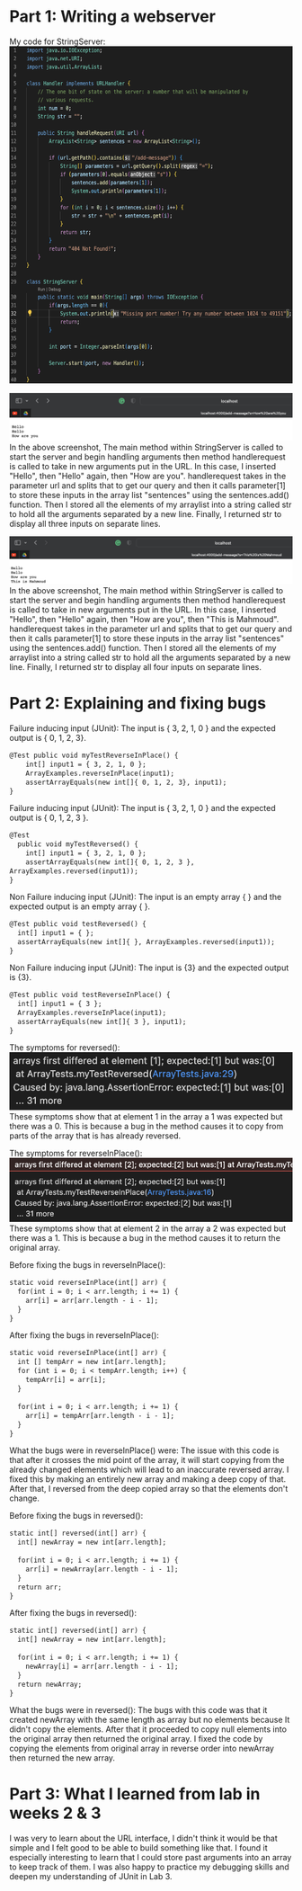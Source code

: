 # Part 1: Writing a webserver

My code for StringServer:
<img src= "SC3.png" width="600" height="600">

![Image](SC1.png)
In the above screenshot, The main method within StringServer is called to start the server and begin handling arguments then method handlerequest is called to take in new arguments put in the URL. In this case, I inserted "Hello", then "Hello" again, then "How are you". handlerequest takes in the parameter url and splits that to get our query and then it calls parameter[1] to store these inputs in the array list "sentences" using the sentences.add() function. Then I stored all the elements of my arraylist into a string called str to hold all the arguments separated by a new line. Finally, I returned str to display all three inputs on separate lines. 

![Image](SC2.png)
In the above screenshot, The main method within StringServer is called to start the server and begin handling arguments then method handlerequest is called to take in new arguments put in the URL. In this case, I inserted "Hello", then "Hello" again, then "How are you", then "This is Mahmoud". handlerequest takes in the parameter url and splits that to get our query and then it calls parameter[1] to store these inputs in the array list "sentences" using the sentences.add() function. Then I stored all the elements of my arraylist into a string called str to hold all the arguments separated by a new line. Finally, I returned str to display all four inputs on separate lines. 



# Part 2: Explaining and fixing bugs
Failure inducing input (JUnit): The input is { 3, 2, 1, 0 } and the expected output is { 0, 1, 2, 3}.
```
@Test public void myTestReverseInPlace() {
    int[] input1 = { 3, 2, 1, 0 };
    ArrayExamples.reverseInPlace(input1);
    assertArrayEquals(new int[]{ 0, 1, 2, 3}, input1);
} 
```
  
Failure inducing input (JUnit): The input is { 3, 2, 1, 0 } and the expected output is { 0, 1, 2, 3 }.
```
@Test
  public void myTestReversed() {
    int[] input1 = { 3, 2, 1, 0 };
    assertArrayEquals(new int[]{ 0, 1, 2, 3 }, ArrayExamples.reversed(input1));
} 
```
  
  
  Non Failure inducing input (JUnit): The input is an empty array { } and the expected output is an empty array { }. 
  ``` 
  @Test public void testReversed() {
    int[] input1 = { };
    assertArrayEquals(new int[]{ }, ArrayExamples.reversed(input1));
  } 
  ```
  
  Non Failure inducing input (JUnit): The input is {3} and the expected output is {3}.
  ``` 
  @Test public void testReverseInPlace() {
    int[] input1 = { 3 };
    ArrayExamples.reverseInPlace(input1);
    assertArrayEquals(new int[]{ 3 }, input1);
  } 
  ```
  
  The symptoms for reversed():
  ![Image](reversed%20symptoms.png)
  These symptoms show that at element 1 in the array a 1 was expected but there was a 0. This is because a bug in the method causes it to copy from parts of the array that is has already reversed.
  
  The symptoms for reverseInPlace():
  ![Image](reverseInPlace%20symptom.png)
  These symptoms show that at element 2 in the array a 2 was expected but there was a 1. This is because a bug in the method causes it to return the original array. 
  
  Before fixing the bugs in reverseInPlace(): 
  ```
  static void reverseInPlace(int[] arr) {
    for(int i = 0; i < arr.length; i += 1) {
      arr[i] = arr[arr.length - i - 1];
    }
  } 
  ```
  
  After fixing the bugs in reverseInPlace(): 
  ```
  static void reverseInPlace(int[] arr) {
    int [] tempArr = new int[arr.length];
    for (int i = 0; i < tempArr.length; i++) {
      tempArr[i] = arr[i];
    }

    for(int i = 0; i < arr.length; i += 1) {
      arr[i] = tempArr[arr.length - i - 1];
    }
  } 
  ```
  
  What the bugs were in reverseInPlace() were: The issue with this code is that after it crosses the mid point of the array, it will start copying from 
  the already changed elements which will lead to an inaccurate reversed array. I fixed this by making an entirely new array and making a deep copy of 
  that. After that, I reversed from the deep copied array so that the elements don't change.
  
  
  Before fixing the bugs in reversed(): 
  ```
  static int[] reversed(int[] arr) {
    int[] newArray = new int[arr.length];

    for(int i = 0; i < arr.length; i += 1) {
      arr[i] = newArray[arr.length - i - 1];
    }
    return arr;
  } 
  ```
  
  After fixing the bugs in reversed(): 
  ``` 
  static int[] reversed(int[] arr) {
    int[] newArray = new int[arr.length];

    for(int i = 0; i < arr.length; i += 1) {
      newArray[i] = arr[arr.length - i - 1];
    }
    return newArray;
  } 
  ```
  
  What the bugs were in reversed(): The bugs with this code was that it created newArray with the same length as array but no elements because It didn't copy the elements. After that it proceeded to copy null elements into the original array then returned the original array. I fixed the code by copying the elements from original array in reverse order into newArray then returned the new array.
  
  
  
  
  
  
  
  
  # Part 3: What I learned from lab in weeks 2 & 3

I was very to learn about the URL interface, I didn't think it would be that simple and I felt good to be able to build something like that. I found it especially interesting to learn that I could store past arguments into an array to keep track of them. I was also happy to practice my debugging skills and deepen my understanding of JUnit in Lab 3. 
  
  
  
  
  
  
